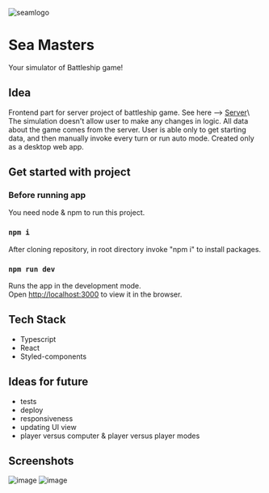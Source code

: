 ![seamlogo](https://user-images.githubusercontent.com/92270179/171294175-deb0c4fc-ef5f-45f2-a5d8-5db461ffa62c.png)

# Sea Masters

Your simulator of Battleship game!

## Idea

Frontend part for server project of battleship game. See here --> [Server](https://github.com/MonikaKrella/SeaMasters-Battleship.)\
The simulation doesn't allow user to make any changes in logic. All data about the game comes from the server.
User is able only to get starting data, and then manually invoke every turn or run auto mode.
Created only as a desktop web app. 

## Get started with project

### Before running app
You need node & npm to run this project.

### `npm i`
After cloning repository, in root directory invoke "npm i" to install packages.

### `npm run dev`
Runs the app in the development mode.\
Open [http://localhost:3000](http://localhost:3000) to view it in the browser.

## Tech Stack
 - Typescript
 - React
 - Styled-components

## Ideas for future
 - tests
 - deploy
 - responsiveness
 - updating UI view
 - player versus computer & player versus player modes

## Screenshots
![image](https://user-images.githubusercontent.com/92270179/171494586-2c097079-23e1-4905-a8c7-65410b660ad7.png)
![image](https://user-images.githubusercontent.com/92270179/171491627-d4d695c2-c145-4ccd-a36d-646e93758940.png)


